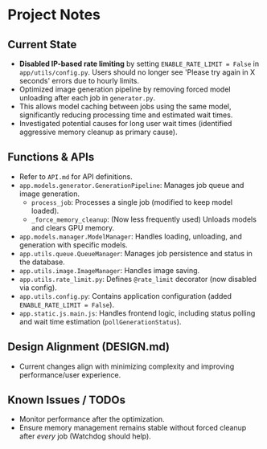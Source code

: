 # Project Notes

## Current State
- **Disabled IP-based rate limiting** by setting `ENABLE_RATE_LIMIT = False` in `app/utils/config.py`. Users should no longer see 'Please try again in X seconds' errors due to hourly limits.
- Optimized image generation pipeline by removing forced model unloading after each job in `generator.py`.
- This allows model caching between jobs using the same model, significantly reducing processing time and estimated wait times.
- Investigated potential causes for long user wait times (identified aggressive memory cleanup as primary cause).

## Functions & APIs
- Refer to `API.md` for API definitions.
- `app.models.generator.GenerationPipeline`: Manages job queue and image generation.
  - `process_job`: Processes a single job (modified to keep model loaded).
  - `_force_memory_cleanup`: (Now less frequently used) Unloads models and clears GPU memory.
- `app.models.manager.ModelManager`: Handles loading, unloading, and generation with specific models.
- `app.utils.queue.QueueManager`: Manages job persistence and status in the database.
- `app.utils.image.ImageManager`: Handles image saving.
- `app.utils.rate_limit.py`: Defines `@rate_limit` decorator (now disabled via config).
- `app.utils.config.py`: Contains application configuration (added `ENABLE_RATE_LIMIT = False`).
- `app.static.js.main.js`: Handles frontend logic, including status polling and wait time estimation (`pollGenerationStatus`).

## Design Alignment (DESIGN.md)
- Current changes align with minimizing complexity and improving performance/user experience.

## Known Issues / TODOs
- Monitor performance after the optimization.
- Ensure memory management remains stable without forced cleanup after *every* job (Watchdog should help).